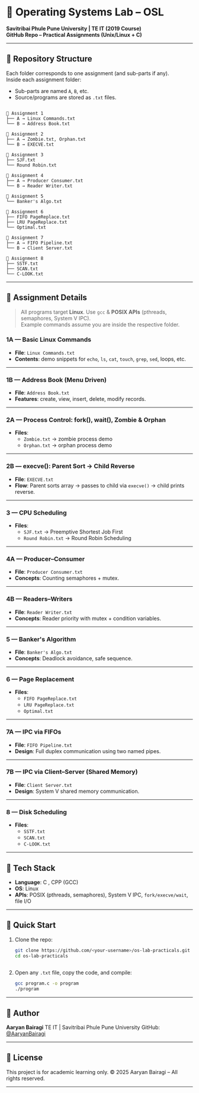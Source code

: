 # 🧠 Operating Systems Lab – OSL

**Savitribai Phule Pune University | TE IT (2019 Course)**  
**GitHub Repo – Practical Assignments (Unix/Linux + C)**

---

## 📁 Repository Structure

Each folder corresponds to one assignment (and sub-parts if any).  
Inside each assignment folder:
- Sub-parts are named `A`, `B`, etc.  
- Source/programs are stored as `.txt` files.

```

📂 Assignment 1
├── A → Linux Commands.txt
└── B → Address Book.txt

📂 Assignment 2
├── A → Zombie.txt, Orphan.txt
└── B → EXECVE.txt

📂 Assignment 3
├── SJF.txt
└── Round Robin.txt

📂 Assignment 4
├── A → Producer Consumer.txt
└── B → Reader Writer.txt

📂 Assignment 5
└── Banker's Algo.txt

📂 Assignment 6
├── FIFO PageReplace.txt
├── LRU PageReplace.txt
└── Optimal.txt

📂 Assignment 7
├── A → FIFO Pipeline.txt
└── B → Client Server.txt

📂 Assignment 8
├── SSTF.txt
├── SCAN.txt
└── C-LOOK.txt

````

---

## 📌 Assignment Details 

> All programs target **Linux**. Use `gcc` & **POSIX APIs** (pthreads, semaphores, System V IPC).  
> Example commands assume you are inside the respective folder.

### 1A — Basic Linux Commands
* **File**: `Linux Commands.txt`
* **Contents**: demo snippets for `echo`, `ls`, `cat`, `touch`, `grep`, `sed`, loops, etc.

---

### 1B — Address Book (Menu Driven)
* **File**: `Address Book.txt`
* **Features**: create, view, insert, delete, modify records.

---

### 2A — Process Control: fork(), wait(), Zombie & Orphan
* **Files**:  
  - `Zombie.txt` → zombie process demo  
  - `Orphan.txt` → orphan process demo  

---

### 2B — execve(): Parent Sort → Child Reverse
* **File**: `EXECVE.txt`
* **Flow**: Parent sorts array → passes to child via `execve()` → child prints reverse.

---

### 3 — CPU Scheduling
* **Files**:  
  - `SJF.txt` → Preemptive Shortest Job First  
  - `Round Robin.txt` → Round Robin Scheduling  

---

### 4A — Producer–Consumer
* **File**: `Producer Consumer.txt`
* **Concepts**: Counting semaphores + mutex.

---

### 4B — Readers–Writers
* **File**: `Reader Writer.txt`
* **Concepts**: Reader priority with mutex + condition variables.

---

### 5 — Banker's Algorithm
* **File**: `Banker's Algo.txt`
* **Concepts**: Deadlock avoidance, safe sequence.

---

### 6 — Page Replacement
* **Files**:  
  - `FIFO PageReplace.txt`  
  - `LRU PageReplace.txt`  
  - `Optimal.txt`  

---

### 7A — IPC via FIFOs
* **File**: `FIFO Pipeline.txt`
* **Design**: Full duplex communication using two named pipes.

---

### 7B — IPC via Client–Server (Shared Memory)
* **File**: `Client Server.txt`
* **Design**: System V shared memory communication.

---

### 8 — Disk Scheduling
* **Files**:  
  - `SSTF.txt`  
  - `SCAN.txt`  
  - `C-LOOK.txt`  

---

## 🔧 Tech Stack
* **Language**: C , CPP (GCC)  
* **OS**: Linux  
* **APIs**: POSIX (pthreads, semaphores), System V IPC, `fork/execve/wait`, file I/O  

---

## 🚀 Quick Start
1. Clone the repo:
   ```bash
   git clone https://github.com/<your-username>/os-lab-practicals.git
   cd os-lab-practicals
  
2. Open any `.txt` file, copy the code, and compile:

   ```bash
   gcc program.c -o program
   ./program
   ```

---

## 🙌 Author

**Aaryan Bairagi**
TE IT | Savitribai Phule Pune University
GitHub: [@AaryanBairagi](https://github.com/AaryanBairagi)

---

## 📌 License

This project is for academic learning only.
© 2025 Aaryan Bairagi – All rights reserved.

---
